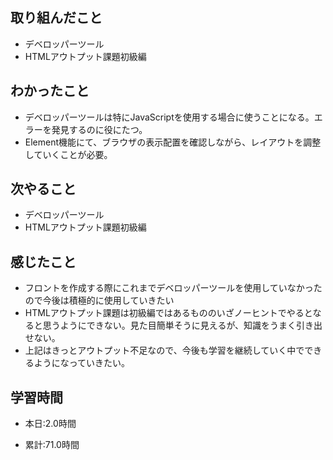 ## 取り組んだこと
- デベロッパーツール
- HTMLアウトプット課題初級編

 
## わかったこと
- デベロッパーツールは特にJavaScriptを使用する場合に使うことになる。エラーを発見するのに役にたつ。
- Element機能にて、ブラウザの表示配置を確認しながら、レイアウトを調整していくことが必要。



## 次やること
- デベロッパーツール
- HTMLアウトプット課題初級編
 

## 感じたこと
- フロントを作成する際にこれまでデベロッパーツールを使用していなかったので今後は積極的に使用していきたい
- HTMLアウトプット課題は初級編ではあるもののいざノーヒントでやるとなると思うようにできない。見た目簡単そうに見えるが、知識をうまく引き出せない。
- 上記はきっとアウトプット不足なので、今後も学習を継続していく中でできるようになっていきたい。

## 学習時間
- 本日:2.0時間

- 累計:71.0時間
